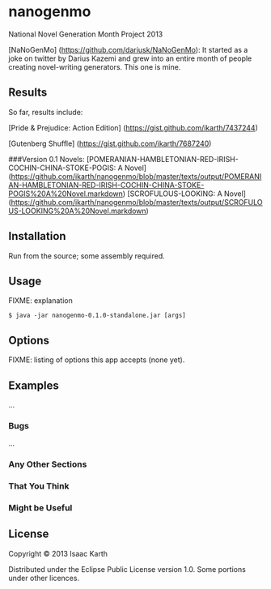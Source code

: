 # nanogenmo

National Novel Generation Month Project 2013 

[NaNoGenMo] (https://github.com/dariusk/NaNoGenMo): It started as a joke on twitter by Darius Kazemi and grew into an entire month of people creating novel-writing generators. This one is mine.

## Results

So far, results include:

[Pride & Prejudice: Action Edition] (https://gist.github.com/ikarth/7437244)

[Gutenberg Shuffle] (https://gist.github.com/ikarth/7687240)

###Version 0.1 Novels:
[POMERANIAN-HAMBLETONIAN-RED-IRISH-COCHIN-CHINA-STOKE-POGIS: A Novel] (https://github.com/ikarth/nanogenmo/blob/master/texts/output/POMERANIAN-HAMBLETONIAN-RED-IRISH-COCHIN-CHINA-STOKE-POGIS%20A%20Novel.markdown)
[SCROFULOUS-LOOKING: A Novel] (https://github.com/ikarth/nanogenmo/blob/master/texts/output/SCROFULOUS-LOOKING%20A%20Novel.markdown)

## Installation

Run from the source; some assembly required.

## Usage

FIXME: explanation

    $ java -jar nanogenmo-0.1.0-standalone.jar [args]

## Options

FIXME: listing of options this app accepts (none yet). 

## Examples

...

### Bugs

...

### Any Other Sections
### That You Think
### Might be Useful

## License

Copyright © 2013 Isaac Karth

Distributed under the Eclipse Public License version 1.0. Some portions under other licences.
